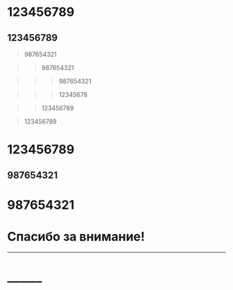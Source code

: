 # 123456789

## 123456789

>987654321

>>987654321

>>>987654321

>>>12345678

>>123456789

>123456789

# 123456789 #

## 987654321 ##

# 987654321 #

# Спасибо за внимание!

____

# ______